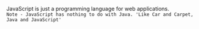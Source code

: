 JavaScript is just a programming language for web applications.<br>
`Note - JavaScript has nothing to do with Java. 'Like Car and Carpet, Java and JavaScript'`
